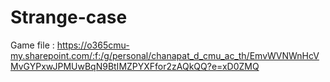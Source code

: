 # Strange-case
Game file : 
https://o365cmu-my.sharepoint.com/:f:/g/personal/chanapat_d_cmu_ac_th/EmvWVNWnHcVMvGYPxwJPMUwBqN9BtIMZPYXFfor2zAQkQQ?e=xD0ZMQ
